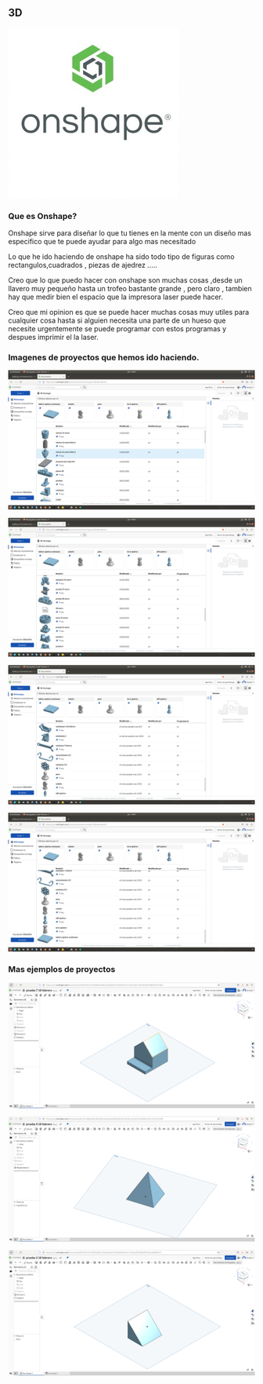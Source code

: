 ## 3D
![Onshape](https://github.com/aRnAu1012/2-trimestre-/blob/main/onshape_quote2-348x348.jpg)

### Que es Onshape?

Onshape sirve para diseñar lo que tu tienes en la mente con un diseño mas especifico que te puede ayudar para algo mas necesitado 

Lo que he ido haciendo de onshape ha sido todo tipo de figuras como rectangulos,cuadrados , piezas de ajedrez .....

Creo que lo que puedo hacer con onshape son muchas cosas ,desde un llavero muy pequeño hasta un trofeo bastante grande , pero claro , tambien hay que medir
bien el espacio que la impresora laser puede hacer.

Creo que mi opinion es que se puede hacer muchas cosas muy utiles para cualquier cosa hasta si alguien necesita una parte de un hueso que necesite urgentemente 
se puede programar con estos programas y despues imprimir el la laser.

### Imagenes de proyectos que hemos ido haciendo.

![ejemplo](https://github.com/aRnAu1012/2-trimestre-/blob/main/Captura%20de%20pantalla%20de%202022-02-10%2010-04-12.png)

![ejemplo 1 ](https://github.com/aRnAu1012/2-trimestre-/blob/main/Captura%20de%20pantalla%20de%202022-02-10%2010-04-26.png)

![ejemplo 2](https://github.com/aRnAu1012/2-trimestre-/blob/main/Captura%20de%20pantalla%20de%202022-02-10%2010-04-34.png)

![ejemplo 3](https://github.com/aRnAu1012/2-trimestre-/blob/main/Captura%20de%20pantalla%20de%202022-02-10%2010-04-42.png)

### Mas ejemplos de proyectos 

![](https://github.com/aRnAu1012/2-trimestre-/blob/main/Captura%20de%20pantalla%20de%202022-02-10%2012-57-35.png)

![](https://github.com/aRnAu1012/2-trimestre-/blob/main/Captura%20de%20pantalla%20de%202022-02-10%2012-59-51.png)

![](https://github.com/aRnAu1012/2-trimestre-/blob/main/Captura%20de%20pantalla%20de%202022-02-10%2013-03-22.png)
